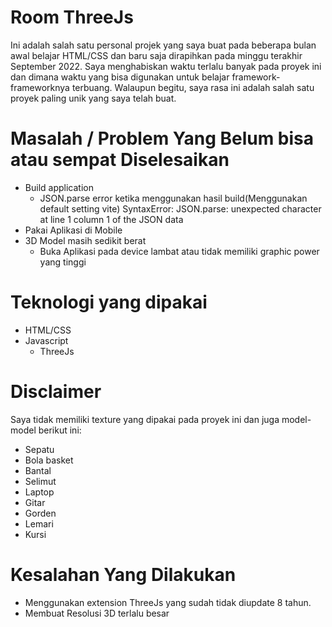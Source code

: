 # Room ThreeJs
Ini adalah salah satu personal projek yang saya buat pada beberapa bulan awal belajar HTML/CSS dan baru saja dirapihkan pada minggu terakhir September 2022. Saya menghabiskan waktu terlalu banyak pada proyek ini dan dimana waktu yang bisa digunakan untuk belajar framework-frameworknya terbuang. Walaupun begitu, saya rasa ini adalah salah satu proyek paling unik yang saya telah buat.
# Masalah / Problem Yang Belum bisa atau sempat Diselesaikan
  - Build application
    - JSON.parse error ketika menggunakan hasil build(Menggunakan default setting vite)
        SyntaxError: JSON.parse: unexpected character at line 1 column 1 of the JSON data
  - Pakai Aplikasi di Mobile
  - 3D Model masih sedikit berat
    - Buka Aplikasi pada device lambat atau tidak memiliki graphic power yang tinggi
# Teknologi yang dipakai
  - HTML/CSS
  - Javascript
    - ThreeJs
# Disclaimer
Saya tidak memiliki texture yang dipakai pada proyek ini dan juga model-model berikut ini:
  - Sepatu
  - Bola basket
  - Bantal
  - Selimut
  - Laptop
  - Gitar
  - Gorden
  - Lemari
  - Kursi
# Kesalahan Yang Dilakukan
  - Menggunakan extension ThreeJs yang sudah tidak diupdate 8 tahun.
  - Membuat Resolusi 3D terlalu besar